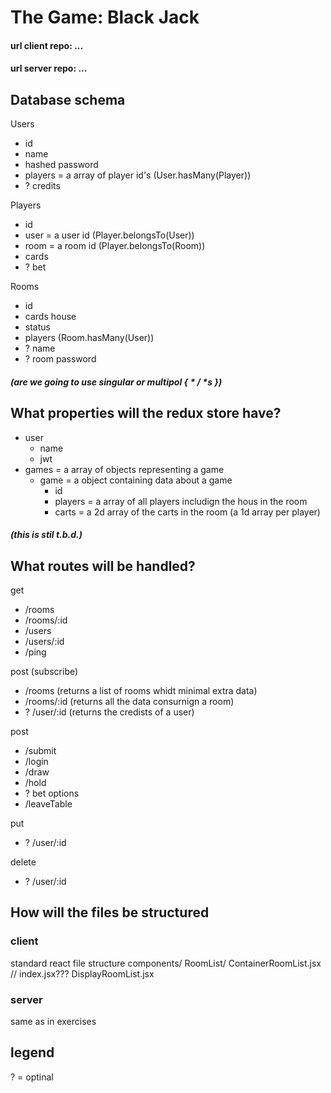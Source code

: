 # The Game: Black Jack 

#### url client repo: ...
#### url server repo: ...

## Database schema

Users
- id
- name
- hashed password
- players = a array of player id's (User.hasMany(Player))
- ? credits

Players
- id
- user = a user id (Player.belongsTo(User))
- room = a room id (Player.belongsTo(Room))
- cards
- ? bet

Rooms
- id
- cards house
- status
- players (Room.hasMany(User))
- ? name
- ? room password

##### (are we going to use singular or multipol { * / *s })

## What properties will the redux store have?
- user
  - name
  - jwt
- games = a array of objects representing a game
  - game = a object containing data about a game
    - id
    - players = a array of all players includign the hous in the room
    - carts = a 2d array of the carts in the room (a 1d array per player)

##### (this is stil t.b.d.)

## What routes will be handled?

get
- /rooms
- /rooms/:id
- /users
- /users/:id
- /ping

post (subscribe)
- /rooms (returns a list of rooms whidt minimal extra data)
- /rooms/:id (returns all the data consurnign a room)
- ? /user/:id (returns the credists of a user)

post
- /submit
- /login
- /draw
- /hold
- ? bet options
- /leaveTable

put
- ? /user/:id

delete
- ? /user/:id

## How will the files be structured

### client

standard react file structure
components/
  RoomList/
    ContainerRoomList.jsx // index.jsx???
    DisplayRoomList.jsx

### server

same as in exercises

## legend
? = optinal